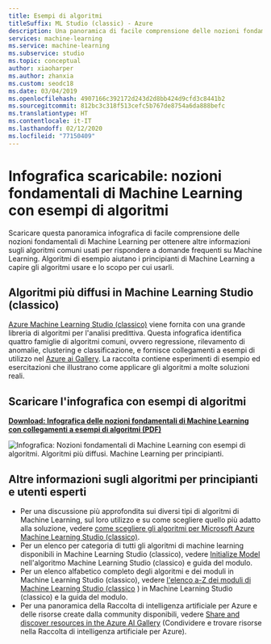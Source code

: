 ```yaml
---
title: Esempi di algoritmi
titleSuffix: ML Studio (classic) - Azure
description: Una panoramica di facile comprensione delle nozioni fondamentali di Machine Learning che include esempi di algoritmi. L'infografica scaricabile tratta molte domande di Machine Learning.
services: machine-learning
ms.service: machine-learning
ms.subservice: studio
ms.topic: conceptual
author: xiaoharper
ms.author: zhanxia
ms.custom: seodc18
ms.date: 03/04/2019
ms.openlocfilehash: 4907166c392172d243d2d8bb424d9cfd3c8441b2
ms.sourcegitcommit: 812bc3c318f513cefc5b767de8754a6da888befc
ms.translationtype: HT
ms.contentlocale: it-IT
ms.lasthandoff: 02/12/2020
ms.locfileid: "77150409"
---
```

# <a name="downloadable-infographic-machine-learning-basics-with-algorithm-examples"></a>Infografica scaricabile: nozioni fondamentali di Machine Learning con esempi di algoritmi

Scaricare questa panoramica infografica di facile comprensione delle nozioni fondamentali di Machine Learning per ottenere altre informazioni sugli algoritmi comuni usati per rispondere a domande frequenti su Machine Learning. Algoritmi di esempio aiutano i principianti di Machine Learning a capire gli algoritmi usare e lo scopo per cui usarli.

## <a name="popular-algorithms-in-machine-learning-studio-classic"></a>Algoritmi più diffusi in Machine Learning Studio (classico)

[Azure Machine Learning Studio (classico)](https://studio.azureml.net/) viene fornita con una grande libreria di algoritmi per l'analisi predittiva. Questa infografica identifica quattro famiglie di algoritmi comuni, ovvero regressione, rilevamento di anomalie, clustering e classificazione, e fornisce collegamenti a esempi di utilizzo nel [Azure ai Gallery](https://gallery.azure.ai/). La raccolta contiene esperimenti di esempio ed esercitazioni che illustrano come applicare gli algoritmi a molte soluzioni reali.

## <a name="download-the-infographic-with-algorithm-examples"></a>Scaricare l'infografica con esempi di algoritmi

**[Download: Infografica delle nozioni fondamentali di Machine Learning con collegamenti a esempi di algoritmi (PDF)](https://download.microsoft.com/download/0/5/A/05AE6B94-E688-403E-90A5-6035DBE9EEC5/machine-learning-basics-infographic-with-algorithm-examples.pdf)**

![Infografica: Nozioni fondamentali di Machine Learning con esempi di algoritmi. Algoritmi più diffusi. Machine Learning per principianti.](./media/basics-infographic-with-algorithm-examples/machine-learning-basics-infographic-with-algorithm-examples.png)

## <a name="more-help-with-algorithms-for-beginners-and-advanced-users"></a>Altre informazioni sugli algoritmi per principianti e utenti esperti

* Per una discussione più approfondita sui diversi tipi di algoritmi di Machine Learning, sul loro utilizzo e su come scegliere quello più adatto alla soluzione, vedere [come scegliere gli algoritmi per Microsoft Azure Machine Learning Studio (classico)](algorithm-choice.md).
* Per un elenco per categoria di tutti gli algoritmi di machine learning disponibili in Machine Learning Studio (classico), vedere [Initialize Model][initialize-model] nell'algoritmo Machine Learning Studio (classico) e guida del modulo.
* Per un elenco alfabetico completo degli algoritmi e dei moduli in Machine Learning Studio (classico), vedere [l'elenco a-Z dei moduli di Machine Learning Studio (classico][a-z-list] ) in Machine Learning Studio (classico) e la guida del modulo.
* Per una panoramica della Raccolta di intelligenza artificiale per Azure e delle risorse create dalla community disponibili, vedere [Share and discover resources in the Azure AI Gallery](gallery-how-to-use-contribute-publish.md) (Condividere e trovare risorse nella Raccolta di intelligenza artificiale per Azure).


<!-- Module References -->
[a-z-list]: /azure/machine-learning/studio-module-reference/a-z-module-list
[initialize-model]: /azure/machine-learning/studio-module-reference/machine-learning-initialize-model
[k-means-clustering]: /azure/machine-learning/studio-module-reference/k-means-clustering
[one-vs-all-multiclass]: /azure/machine-learning/studio-module-reference/one-vs-all-multiclass
